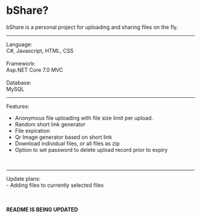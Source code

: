 # bShare?

bShare is a personal project for uploading and sharing files on the fly.
<hr>

Language: <br/>
C#, Javascript, HTML, CSS <br/><br/>
Framework: <br/> 
Asp.NET Core 7.0 MVC <br/><br/>
Database: <br/>
MySQL
<hr>

Features:<br/>
- Anonymous file uploading with file size limit per upload. <br/>
- Random short link generator <br/>
- File expiration <br/>
- Qr Image generator based on short link <br/>
- Download individual files, or all files as zip <br/>
- Option to set password to delete upload record prior to expiry <br/>
<br/>

<hr>
Update plans: <br/>
- Adding files to currently selected files <br/>

<br/><br/>
<b>README IS BEING UPDATED</b>
